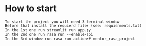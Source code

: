 # How to start
    To start the project you will need 3 terminal window
    Before that install the requierd files (see: requierments.txt)
    In the 1st one run streamlit run app.py
    In the 2nd one run rasa run --enable-api
    In the 3rd window run rasa run actions# mentor_rasa_project
